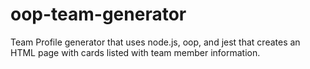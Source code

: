 # oop-team-generator
Team Profile generator that uses node.js, oop, and jest that creates an HTML page with cards listed with team member information.
